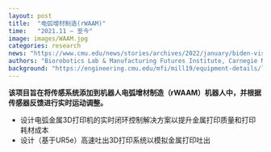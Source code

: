 ```yaml
---
layout: post
title:  "电弧增材制造(rWAAM)"
time:   "2021.11 – 至今"
image: images/WAAM.jpg
categories: research
news: "https://www.cmu.edu/news/stories/archives/2022/january/biden-visits-mill-19.html"
authors: "Biorobotics Lab & Manufacturing Futures Institute, Carnegie Mellon University"
background: "https://engineering.cmu.edu/mfi/mill19/equipment-details/lincoln-electric-sculptprint-rnd.html"
---
```

**该项目旨在将传感系统添加到机器人电弧增材制造（rWAAM）机器人中，并根据传感器反馈进行实时运动调整。**
- 设计电弧金属3D打印机的实时闭环控制解决方案以提升金属打印质量和打印耗材成本
- 设计（基于UR5e）高速吐出3D打印系统以模拟金属打印吐出
